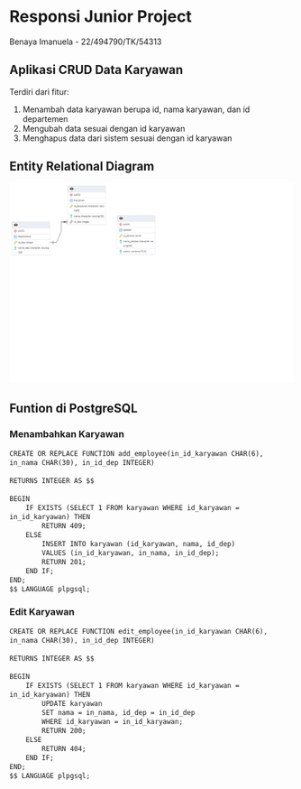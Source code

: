 # **Responsi Junior Project**

Benaya Imanuela - 22/494790/TK/54313

## **Aplikasi CRUD Data Karyawan**

Terdiri dari fitur:

1. Menambah data karyawan berupa id, nama karyawan, dan id departemen
2. Mengubah data sesuai dengan id karyawan
3. Menghapus data dari sistem sesuai dengan id karyawan

## **Entity Relational Diagram**

![ERD](./public/ERD1.png)

## **Funtion di PostgreSQL**

### **Menambahkan Karyawan**

```
CREATE OR REPLACE FUNCTION add_employee(in_id_karyawan CHAR(6), in_nama CHAR(30), in_id_dep INTEGER)

RETURNS INTEGER AS $$

BEGIN
	IF EXISTS (SELECT 1 FROM karyawan WHERE id_karyawan = in_id_karyawan) THEN
		RETURN 409;
	ELSE
		INSERT INTO karyawan (id_karyawan, nama, id_dep)
		VALUES (in_id_karyawan, in_nama, in_id_dep);
		RETURN 201;
	END IF;
END;
$$ LANGUAGE plpgsql;
```

### **Edit Karyawan**

```
CREATE OR REPLACE FUNCTION edit_employee(in_id_karyawan CHAR(6), in_nama CHAR(30), in_id_dep INTEGER)

RETURNS INTEGER AS $$

BEGIN
	IF EXISTS (SELECT 1 FROM karyawan WHERE id_karyawan = in_id_karyawan) THEN
		UPDATE karyawan
		SET nama = in_nama, id_dep = in_id_dep
		WHERE id_karyawan = in_id_karyawan;
		RETURN 200;
	ELSE
		RETURN 404;
	END IF;
END;
$$ LANGUAGE plpgsql;
```
